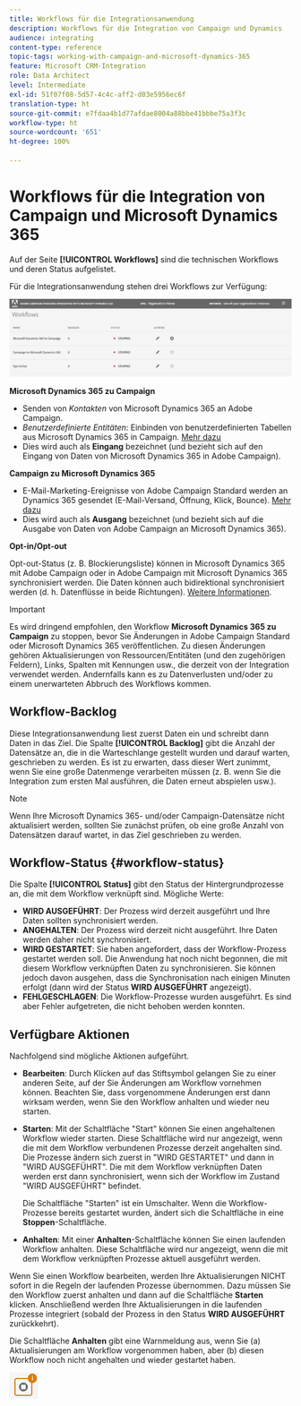 ```yaml
---
title: Workflows für die Integrationsanwendung
description: Workflows für die Integration von Campaign und Dynamics
audience: integrating
content-type: reference
topic-tags: working-with-campaign-and-microsoft-dynamics-365
feature: Microsoft CRM-Integration
role: Data Architect
level: Intermediate
exl-id: 51f07f08-5d57-4c4c-aff2-d03e5956ec6f
translation-type: ht
source-git-commit: e7fdaa4b1d77afdae8004a88bbe41bbbe75a3f3c
workflow-type: ht
source-wordcount: '651'
ht-degree: 100%

---
```


# Workflows für die Integration von Campaign und Microsoft Dynamics 365

Auf der Seite **[!UICONTROL Workflows]** sind die technischen Workflows und deren Status aufgelistet.

Für die Integrationsanwendung stehen drei Workflows zur Verfügung:

![](assets/do-not-localize/d365-to-acs-ui-page-workflows.png)

**Microsoft Dynamics 365 zu Campaign**
* Senden von *Kontakten* von Microsoft Dynamics 365 an Adobe Campaign.
* *Benutzerdefinierte Entitäten*: Einbinden von benutzerdefinierten Tabellen aus Microsoft Dynamics 365 in Campaign. [Mehr dazu](../../integrating/using/d365-acs-using-the-integration.md#data-flows)
* Dies wird auch als **Eingang** bezeichnet (und bezieht sich auf den Eingang von Daten von Microsoft Dynamics 365 in Adobe Campaign).

**Campaign zu Microsoft Dynamics 365**
* E-Mail-Marketing-Ereignisse von Adobe Campaign Standard werden an Dynamics 365 gesendet (E-Mail-Versand, Öffnung, Klick, Bounce). [Mehr dazu](../../integrating/using/d365-acs-using-the-integration.md#email-marketing-event-flow)
* Dies wird auch als **Ausgang** bezeichnet (und bezieht sich auf die Ausgabe von Daten von Adobe Campaign an Microsoft Dynamics 365).

**Opt-in/Opt-out**

Opt-out-Status (z. B. Blockierungsliste) können in Microsoft Dynamics 365 mit Adobe Campaign oder in Adobe Campaign mit Microsoft Dynamics 365 synchronisiert werden. Die Daten können auch bidirektional synchronisiert werden (d. h. Datenflüsse in beide Richtungen). [Weitere Informationen](../../integrating/using/d365-acs-self-service-app-data-sync.md#opt-in-out-wf).

>[!IMPORTANT]
>
>Es wird dringend empfohlen, den Workflow **Microsoft Dynamics 365 zu Campaign** zu stoppen, bevor Sie Änderungen in Adobe Campaign Standard oder Microsoft Dynamics 365 veröffentlichen. Zu diesen Änderungen gehören Aktualisierungen von Ressourcen/Entitäten (und den zugehörigen Feldern), Links, Spalten mit Kennungen usw., die derzeit von der Integration verwendet werden. Andernfalls kann es zu Datenverlusten und/oder zu einem unerwarteten Abbruch des Workflows kommen.

## Workflow-Backlog

Diese Integrationsanwendung liest zuerst Daten ein und schreibt dann Daten in das Ziel. Die Spalte **[!UICONTROL Backlog]** gibt die Anzahl der Datensätze an, die in die Warteschlange gestellt wurden und darauf warten, geschrieben zu werden. Es ist zu erwarten, dass dieser Wert zunimmt, wenn Sie eine große Datenmenge verarbeiten müssen (z. B. wenn Sie die Integration zum ersten Mal ausführen, die Daten erneut abspielen usw.). 

>[!NOTE]
>Wenn Ihre Microsoft Dynamics 365- und/oder Campaign-Datensätze nicht aktualisiert werden, sollten Sie zunächst prüfen, ob eine große Anzahl von Datensätzen darauf wartet, in das Ziel geschrieben zu werden.


## Workflow-Status {#workflow-status}

Die Spalte **[!UICONTROL Status]** gibt den Status der Hintergrundprozesse an, die mit dem Workflow verknüpft sind. Mögliche Werte:

* **WIRD AUSGEFÜHRT**: Der Prozess wird derzeit ausgeführt und Ihre Daten sollten synchronisiert werden.
* **ANGEHALTEN**: Der Prozess wird derzeit nicht ausgeführt. Ihre Daten werden daher nicht synchronisiert.
* **WIRD GESTARTET**: Sie haben angefordert, dass der Workflow-Prozess gestartet werden soll. Die Anwendung hat noch nicht begonnen, die mit diesem Workflow verknüpften Daten zu synchronisieren. Sie können jedoch davon ausgehen, dass die Synchronisation nach einigen Minuten erfolgt (dann wird der Status **WIRD AUSGEFÜHRT** angezeigt).
* **FEHLGESCHLAGEN**: Die Workflow-Prozesse wurden ausgeführt. Es sind aber Fehler aufgetreten, die nicht behoben werden konnten.

## Verfügbare Aktionen

Nachfolgend sind mögliche Aktionen aufgeführt.

* **Bearbeiten**: Durch Klicken auf das Stiftsymbol gelangen Sie zu einer anderen Seite, auf der Sie Änderungen am Workflow vornehmen können. Beachten Sie, dass vorgenommene Änderungen erst dann wirksam werden, wenn Sie den Workflow anhalten und wieder neu starten.

* **Starten**: Mit der Schaltfläche &quot;Start&quot; können Sie einen angehaltenen Workflow wieder starten. Diese Schaltfläche wird nur angezeigt, wenn die mit dem Workflow verbundenen Prozesse derzeit angehalten sind. Die Prozesse ändern sich zuerst in &quot;WIRD GESTARTET&quot; und dann in &quot;WIRD AUSGEFÜHRT&quot;. Die mit dem Workflow verknüpften Daten werden erst dann synchronisiert, wenn sich der Workflow im Zustand &quot;WIRD AUSGEFÜHRT&quot; befindet.

   Die Schaltfläche &quot;Starten&quot; ist ein Umschalter. Wenn die Workflow-Prozesse bereits gestartet wurden, ändert sich die Schaltfläche in eine **Stoppen**-Schaltfläche.

* **Anhalten**: Mit einer **Anhalten**-Schaltfläche können Sie einen laufenden Workflow anhalten. Diese Schaltfläche wird nur angezeigt, wenn die mit dem Workflow verknüpften Prozesse aktuell ausgeführt werden.

Wenn Sie einen Workflow bearbeiten, werden Ihre Aktualisierungen NICHT sofort in die Regeln der laufenden Prozesse übernommen. Dazu müssen Sie den Workflow zuerst anhalten und dann auf die Schaltfläche **Starten** klicken. Anschließend werden Ihre Aktualisierungen in die laufenden Prozesse integriert (sobald der Prozess in den Status **WIRD AUSGEFÜHRT** zurückkehrt).

Die Schaltfläche **Anhalten** gibt eine Warnmeldung aus, wenn Sie (a) Aktualisierungen am Workflow vorgenommen haben, aber (b) diesen Workflow noch nicht angehalten und wieder gestartet haben.

![](assets/do-not-localize/d365-to-acs-icon-stop-with-changes.png)
